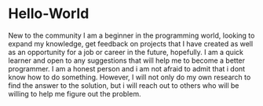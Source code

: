 # Hello-World
New to the community
I am a beginner in the programming world, looking to expand my knowledge, get feedback on projects that I have created
as well as an opportunity for a job or career in the future, hopefully. I am a quick learner and open to any suggestions
that will help me to become a better programmer. I am a honest person and i am not afraid to admit that i dont know how to do something. However, I will not only do my own research to find the answer to the solution, but i will reach out to others who will be willing to help me figure out the problem.
